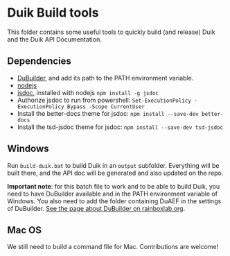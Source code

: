 # Duik Build tools

This folder contains some useful tools to quickly build (and release) Duik and the Duik API Documentation.

## Dependencies

- [DuBuilder](https://github.com/Rainbox-dev/DuAEF_DuBuilder), and add its path to the PATH environment variable.
- [nodejs](https://nodejs.org/en/)
- [jsdoc](https://jsdoc.app/), installed with nodejs `npm install -g jsdoc`
- Authorize jsdoc to run from powershell: `Set-ExecutionPolicy -ExecutionPolicy Bypass -Scope CurrentUser`
- Install the better-docs theme for jsdoc: `npm install --save-dev better-docs`
- Install the tsd-jsdoc theme for jsdoc: `npm install --save-dev tsd-jsdoc`

## Windows

Run `build-duik.bat` to build Duik in an `output` subfolder. Everything will be built there, and the API doc will be generated and also updated on the repo.

**Important note**: for this batch file to work and to be able to build Duik, you need to have DuBuilder available and in the PATH environment variable of Windows. You also need to add the folder containing DuAEF in the settings of DuBuilder. [See the page about DuBuilder on rainboxlab.org](https://rxlaboratory.org/tools/dubuilder/).

## Mac OS

We still need to build a command file for Mac. Contributions are welcome!
